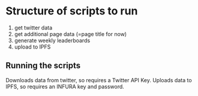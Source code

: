# Structure of scripts to run
1. get twitter data
2. get additional page data (=page title for now)
3. generate weekly leaderboards
4. upload to IPFS


## Running the scripts
Downloads data from twitter, so requires a Twitter API Key.
Uploads data to IPFS, so requires an INFURA key and password.


